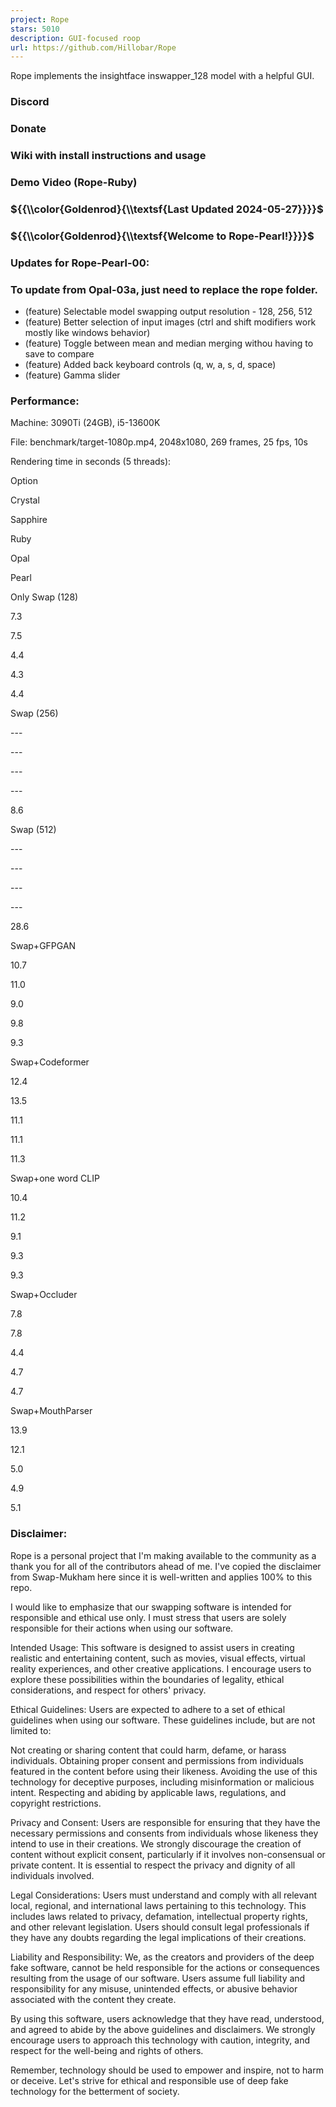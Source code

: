 ```yaml
---
project: Rope
stars: 5010
description: GUI-focused roop
url: https://github.com/Hillobar/Rope
---
```


Rope implements the insightface inswapper\_128 model with a helpful GUI.

### Discord

### Donate

### Wiki with install instructions and usage

### Demo Video (Rope-Ruby)

### ${{\\color{Goldenrod}{\\textsf{Last Updated 2024-05-27}}}}$

### ${{\\color{Goldenrod}{\\textsf{Welcome to Rope-Pearl!}}}}$

### Updates for Rope-Pearl-00:

### To update from Opal-03a, just need to replace the rope folder.

-   (feature) Selectable model swapping output resolution - 128, 256, 512
-   (feature) Better selection of input images (ctrl and shift modifiers work mostly like windows behavior)
-   (feature) Toggle between mean and median merging withou having to save to compare
-   (feature) Added back keyboard controls (q, w, a, s, d, space)
-   (feature) Gamma slider

### Performance:

Machine: 3090Ti (24GB), i5-13600K

File: benchmark/target-1080p.mp4, 2048x1080, 269 frames, 25 fps, 10s

Rendering time in seconds (5 threads):

Option

Crystal

Sapphire

Ruby

Opal

Pearl

Only Swap (128)

7.3

7.5

4.4

4.3

4.4

Swap (256)

\---

\---

\---

\---

8.6

Swap (512)

\---

\---

\---

\---

28.6

Swap+GFPGAN

10.7

11.0

9.0

9.8

9.3

Swap+Codeformer

12.4

13.5

11.1

11.1

11.3

Swap+one word CLIP

10.4

11.2

9.1

9.3

9.3

Swap+Occluder

7.8

7.8

4.4

4.7

4.7

Swap+MouthParser

13.9

12.1

5.0

4.9

5.1

### Disclaimer:

Rope is a personal project that I'm making available to the community as a thank you for all of the contributors ahead of me. I've copied the disclaimer from Swap-Mukham here since it is well-written and applies 100% to this repo.

I would like to emphasize that our swapping software is intended for responsible and ethical use only. I must stress that users are solely responsible for their actions when using our software.

Intended Usage: This software is designed to assist users in creating realistic and entertaining content, such as movies, visual effects, virtual reality experiences, and other creative applications. I encourage users to explore these possibilities within the boundaries of legality, ethical considerations, and respect for others' privacy.

Ethical Guidelines: Users are expected to adhere to a set of ethical guidelines when using our software. These guidelines include, but are not limited to:

Not creating or sharing content that could harm, defame, or harass individuals. Obtaining proper consent and permissions from individuals featured in the content before using their likeness. Avoiding the use of this technology for deceptive purposes, including misinformation or malicious intent. Respecting and abiding by applicable laws, regulations, and copyright restrictions.

Privacy and Consent: Users are responsible for ensuring that they have the necessary permissions and consents from individuals whose likeness they intend to use in their creations. We strongly discourage the creation of content without explicit consent, particularly if it involves non-consensual or private content. It is essential to respect the privacy and dignity of all individuals involved.

Legal Considerations: Users must understand and comply with all relevant local, regional, and international laws pertaining to this technology. This includes laws related to privacy, defamation, intellectual property rights, and other relevant legislation. Users should consult legal professionals if they have any doubts regarding the legal implications of their creations.

Liability and Responsibility: We, as the creators and providers of the deep fake software, cannot be held responsible for the actions or consequences resulting from the usage of our software. Users assume full liability and responsibility for any misuse, unintended effects, or abusive behavior associated with the content they create.

By using this software, users acknowledge that they have read, understood, and agreed to abide by the above guidelines and disclaimers. We strongly encourage users to approach this technology with caution, integrity, and respect for the well-being and rights of others.

Remember, technology should be used to empower and inspire, not to harm or deceive. Let's strive for ethical and responsible use of deep fake technology for the betterment of society.
